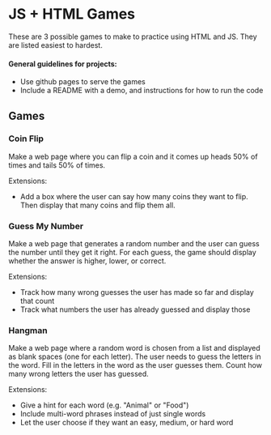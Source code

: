 # JS + HTML Games

These are 3 possible games to make to practice using HTML and JS. They are listed easiest to hardest.

#### General guidelines for projects:
- Use github pages to serve the games
- Include a README with a demo, and instructions for how to run the code

## Games

### Coin Flip
Make a web page where you can flip a coin and it comes up heads 50% of times and tails 50% of times.

Extensions:
- Add a box where the user can say how many coins they want to flip. Then display that many coins and flip them all.

### Guess My Number
Make a web page that generates a random number and the user can guess the number until they get it right. 
For each guess, the game should display whether the answer is higher, lower, or correct.

Extensions:
- Track how many wrong guesses the user has made so far and display that count
- Track what numbers the user has already guessed and display those 

### Hangman
Make a web page where a random word is chosen from a list and displayed as blank spaces (one for each letter). 
The user needs to guess the letters in the word. Fill in the letters in the word as the user guesses them.
Count how many wrong letters the user has guessed.

Extensions:
- Give a hint for each word (e.g. "Animal" or "Food")
- Include multi-word phrases instead of just single words
- Let the user choose if they want an easy, medium, or hard word
